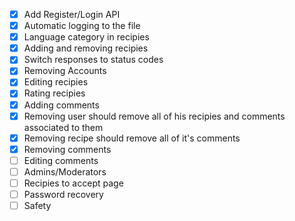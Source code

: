 - [x] Add Register/Login API
- [x] Automatic logging to the file
- [x] Language category in recipies
- [x] Adding and removing recipies
- [x] Switch responses to status codes
- [x] Removing Accounts
- [x] Editing recipies
- [x] Rating recipies
- [x] Adding comments
- [x] Removing user should remove all of his recipies and comments associated to them
- [x] Removing recipe should remove all of it's comments
- [x] Removing comments
- [ ] Editing comments
- [ ] Admins/Moderators
- [ ] Recipies to accept page
- [ ] Password recovery
- [ ] Safety